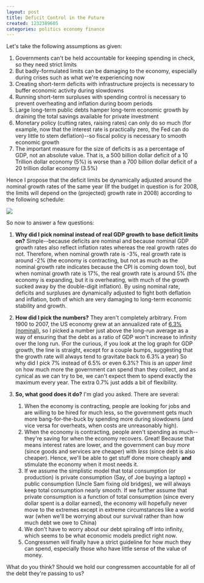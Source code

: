 ```yaml
---
layout: post
title: Deficit Control in the Future
created: 1232389605
categories: politics economy finance
---
```

Let's take the following assumptions as given:

1. Governments can't be held accountable for keeping spending in check, so they need strict limits
1. But badly-formulated limits can be damaging to the economy, especially during crises such as what we're experiencing now
1. Creating short-term deficits with infrastructure projects is necessary to buffer economic activity during slowdowns
1. Running short-term surpluses with spending control is necessary to prevent overheating and inflation during boom periods
1. Large long-term public debts hamper long-term economic growth by draining the total savings available for private investment
1. Monetary policy (cutting rates, raising rates) can only do so much (for example, now that the interest rate is practically zero, the Fed can do very little to stem deflation)--so fiscal policy is necessary to smooth economic growth
1. The important measure for the size of deficits is as a percentage of GDP, not an absolute value. That is, a 500 billion dollar deficit of a 10 Trillion dollar economy (5%) is worse than a 700 billion dollar deficit of a 20 trillion dollar economy (3.5%)

Hence I propose that the deficit limits be dynamically adjusted around the nominal growth rates of the same year (If the budget in question is for 2008, the limits will depend on the (projected) growth rate in 2008) according to the following schedule:

<img src="/system/files/deficitGuidelines.png" />

So now to answer a few questions:

1. <strong>Why did I pick nominal instead of real GDP growth to base deficit limits on?</strong> Simple--because deficits are nominal and because nominal GDP growth rates also reflect inflation rates whereas the real growth rates do not. Therefore, when nominal growth rate is -3%, real growth rate is around -2% (the economy is contracting, but not as much as the nominal growth rate indicates because the CPI is coming down too), but when nominal growth rate is 17%, the real growth rate is around 5% (the economy is expanding, but it is overheating, with much of the growth sucked away by the double-digit inflation). By using nominal rate, deficits and surpluses are dynamically adjusted to fight both deflation and inflation, both of which are very damaging to long-term economic stability and growth.
1. <strong>How did I pick the numbers?</strong> They aren't completely arbitrary. From 1900 to 2007, the US economy grew at an annualized rate of <a href="http://www.measuringworth.com/growth/growth_plots.php?beginP[]=1900&amp;endP[]=2007&amp;US[]=NOMINALGDP">6.3% (nominal)</a>, so I picked a number just above the long-run average as a way of ensuring that the debt as a ratio of GDP won't increase to infinity over the long run. (For the curious, if you look at the log graph for GDP growth, the line is straight, except for a couple bumps, suggesting that the growth rate will always tend to gravitate back to 6.3% a year) So why did I pick 7% instead of 6.5% or even 6.3%? This is an <em>upper limit</em> on how much more the government can spend than they collect, and as cynical as we can try to be, we can't expect them to spend exactly the maximum every year. The extra 0.7% just adds a bit of flexibility.
1. <strong>So, what good does it do?</strong> I'm glad you asked. There are several:

    1. When the economy is contracting, people are looking for jobs and are willing to be hired for much less, so the government gets much more bang-for-the-buck by spending more during slowdowns (and vice versa for overheats, when costs are unreasonably high).
    1. When the economy is contracting, people aren't spending as much--they're saving for when the economy recovers. Great! Because that means interest rates are lower, and the government can buy <em>more</em> (since goods and services are cheaper) with <em>less</em> (since debt is also cheaper). Hence, we'll be able to get stuff done more cheaply <strong>and</strong> stimulate the economy when it most needs it.
    1. If we assume the simplistic model that total consumption (or production) is private consumption (Say, of Joe buying a laptop) + public consumption (Uncle Sam fixing old bridges), we will always keep total consumption nearly smooth. If we further assume that private consumption is a function of total consumption (since every dollar spent is a dollar earned), the economy will hopefully never move to the extremes except in extreme circumstances like a world war (when we'll be worrying about our survival rather than how much debt we owe to China)
    1. We don't have to worry about our debt spiraling off into infinity, which seems to be what economic models predict right now.
    1. Congressmen will finally have a strict guideline for how much they can spend, especially those who have little sense of the value of money.

What do you think? Should we hold our congressmen accountable for all of the debt they're passing to us?
